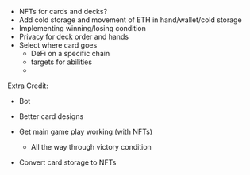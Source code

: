 * NFTs for cards and decks?
* Add cold storage and movement of ETH in hand/wallet/cold storage
* Implementing winning/losing condition
* Privacy for deck order and hands
* Select where card goes 
  * DeFi on a specific chain
  * targets for abilities
  *


Extra Credit:
* Bot
* Better card designs


* Get main game play working (with NFTs)
  * All the way through victory condition
* Convert card storage to NFTs
